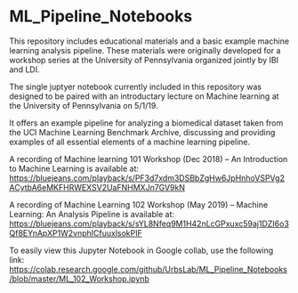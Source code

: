 # ML_Pipeline_Notebooks
This repository includes educational materials and a basic example machine learning analysis pipeline.  These materials were originally developed for a workshop series at the University of Pennsylvania organized jointly by IBI and LDI. 

The single juptyer notebook currently included in this repository was designed to be paired with an introductary lecture on Machine learning at the University of Pennsylvania on 5/1/19. 

It offers an example pipeline for analyzing a biomedical dataset taken from the UCI Machine Learning Benchmark Archive, discussing and providing examples of all essential elements of a machine learning pipeline. 

A recording of Machine learning 101 Workshop (Dec 2018) – An Introduction to Machine Learning is available at:  
https://bluejeans.com/playback/s/PF3d7xdm3DSBbZgHw6JpHnhoVSPVg2ACytbA6eMKFHRWEXSV2UaFNHMXJn7GV9kN

A recording of Machine Learning 102 Workshop (May 2019) – Machine Learning: An Analysis Pipeline is available at:
https://bluejeans.com/playback/s/sYL8Nfeq9M1H42nLcGPxuxc59aj1DZI6o3Qf8EYnApXP1W2vnphICfuuxlsokPIF

To easily view this Jupyter Notebook in Google collab, use the following link: 
https://colab.research.google.com/github/UrbsLab/ML_Pipeline_Notebooks/blob/master/ML_102_Workshop.ipynb
